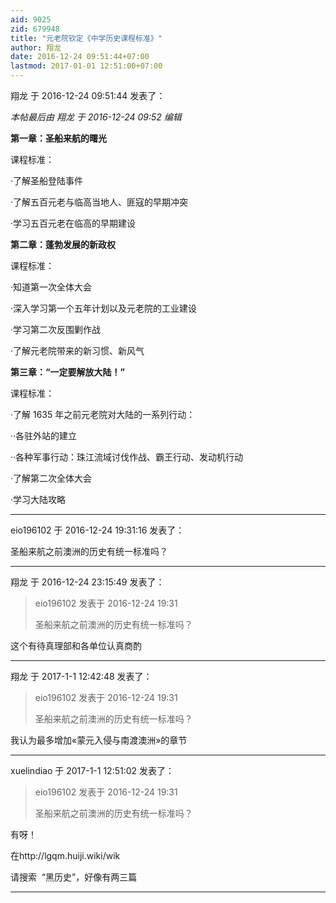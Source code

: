 ```yaml
---
aid: 9025
zid: 679948
title: "元老院钦定《中学历史课程标准》"
author: 翔龙
date: 2016-12-24 09:51:44+07:00
lastmod: 2017-01-01 12:51:00+07:00
---
```


翔龙 于 2016-12-24 09:51:44 发表了：

_本帖最后由 翔龙 于 2016-12-24 09:52 编辑_

**第一章：圣船来航的曙光**

课程标准：

·了解圣船登陆事件

·了解五百元老与临高当地人、匪寇的早期冲突

·学习五百元老在临高的早期建设

**第二章：蓬勃发展的新政权**

课程标准：

·知道第一次全体大会

·深入学习第一个五年计划以及元老院的工业建设

·学习第二次反围剿作战

·了解元老院带来的新习惯、新风气

**第三章：“一定要解放大陆！”**

课程标准：

·了解 1635 年之前元老院对大陆的一系列行动：

··各驻外站的建立

··各种军事行动：珠江流域讨伐作战、霸王行动、发动机行动

·了解第二次全体大会

·学习大陆攻略

---

eio196102 于 2016-12-24 19:31:16 发表了：

圣船来航之前澳洲的历史有统一标准吗？

---

翔龙 于 2016-12-24 23:15:49 发表了：

> eio196102 发表于 2016-12-24 19:31
>
> 圣船来航之前澳洲的历史有统一标准吗？

这个有待真理部和各单位认真商酌

---

翔龙 于 2017-1-1 12:42:48 发表了：

> eio196102 发表于 2016-12-24 19:31
>
> 圣船来航之前澳洲的历史有统一标准吗？

我认为最多增加«蒙元入侵与南渡澳洲»的章节

---

xuelindiao 于 2017-1-1 12:51:02 发表了：

> eio196102 发表于 2016-12-24 19:31
>
> 圣船来航之前澳洲的历史有统一标准吗？

有呀！

在http://lgqm.huiji.wiki/wik&nbsp;&nbsp;

请搜索&nbsp;&nbsp;“黑历史”，好像有两三篇

---
